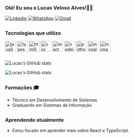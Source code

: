 
### Olá! Eu sou o Lucas Veloso Alves!👋🏽

[![Linkedin](https://img.shields.io/badge/LinkedIn-0077B5?style=for-the-badge&logo=linkedin&logoColor=white)](https://www.linkedin.com/in/lucas-veloso-alves-70a2a3219/)
[![WhatsApp](https://img.shields.io/badge/WhatsApp-25D366?style=for-the-badge&logo=whatsapp&logoColor=white)](https://api.whatsapp.com/send?phone=5571996579989)
[![Gmail](https://img.shields.io/badge/Gmail-D14836?style=for-the-badge&logo=gmail&logoColor=white)](mailto:lucasvalves98@gmail.com)

##
### Tecnologias que utilizo 
<div style="display:inline_block">
  <img align="center" alt="javaScript5" heigth="30" width="35"
    src="https://cdn.jsdelivr.net/gh/devicons/devicon/icons/javascript/javascript-plain.svg" >

  <img align="center" alt="typescript" heigth="30" width="35" src="https://cdn.jsdelivr.net/gh/devicons/devicon/icons/typescript/typescript-original.svg" >
  
  <img align="center" alt="html5" heigth="25" width="35" src="https://cdn.jsdelivr.net/gh/devicons/devicon/icons/html5/html5-original.svg" >
  
  
  <img align="center" alt="css" heigth="30" width="35" src="https://cdn.jsdelivr.net/gh/devicons/devicon/icons/css3/css3-original.svg" >

  
  <img align="center" alt="react" heigth="30" width="35" src="https://cdn.jsdelivr.net/gh/devicons/devicon/icons/react/react-original.svg" />
  
  <img align="center"  alt="nodejs" heigth="30" width="35" src="https://cdn.jsdelivr.net/gh/devicons/devicon/icons/nodejs/nodejs-original.svg" >
  
  
  <img align="center" alt="python" heigth="30" width="35" src="https://cdn.jsdelivr.net/gh/devicons/devicon/icons/python/python-original.svg" >

  
  <img align="center" alt="mysql" heigth="30" width="35" src="https://cdn.jsdelivr.net/gh/devicons/devicon/icons/mysql/mysql-original.svg" >
  
  
  <img align="center" alt="mongodb" heigth="30" width="35" src="https://cdn.jsdelivr.net/gh/devicons/devicon/icons/mongodb/mongodb-original.svg" >
  
</div>


##
![Lucas's GitHub stats](https://github-readme-stats.vercel.app/api?username=lucasvalves&show_icons=true&theme=transparent)

![Lucas's GitHub stats](https://github-readme-stats.vercel.app/api?username=lucasvalves&show_icons=true&bg_color=00000000)
##
### Formações 🎓

- Técnico em Desenvolvimento de Sistemas
- Graduando em Sistemas de Informação


##
### Aprendendo atualmente

- Estou focado em aprender mais sobre React e TypeScript.




